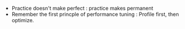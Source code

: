 - Practice doesn't make perfect : practice makes permanent
- Remember the first princple of performance tuning : Profile first, then optimize.
